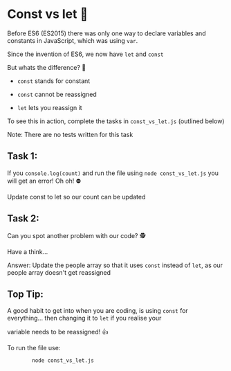 # Const vs let 🥊

Before ES6 (ES2015) there was only one way to declare variables and constants in JavaScript, which was using `var`.

Since the invention of ES6, we now have `let` and `const`

But whats the difference? 🤔

- `const` stands for constant

- `const` cannot be reassigned

- `let` lets you reassign it

To see this in action, complete the tasks in `const_vs_let.js` (outlined below)

Note: There are no tests written for this task

## Task 1:

If you `console.log(count)` and run the file using `node const_vs_let.js` you will get an error! Oh oh! ⛔️

Update const to let so our count can be updated

## Task 2:

Can you spot another problem with our code? 🕵️

Have a think...

Answer: Update the people array so that it uses `const` instead of `let`, as our people array doesn't get reassigned

## Top Tip:

A good habit to get into when you are coding, is using `const` for everything... then changing it to `let` if you realise your

variable needs to be reassigned! 👍

To run the file use:

            node const_vs_let.js
